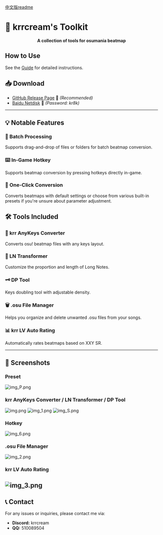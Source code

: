 ﻿[中文版readme](doc/readme_zh.md)

# 🎵 krrcream's Toolkit

<p align="center">
  <b>A collection of tools for osumania beatmap</b>
</p>

## How to Use

 See the [Guide](guide.md) for detailed instructions.

## 📥 Download

- [GitHub Release Page](https://github.com/krrcream/krrcream-Toolkit/releases) 🚀 *(Recommended)*
- [Baidu Netdisk](https://pan.baidu.com/s/1VBhS-RCG402KkjoX9obQNw?from=init&pwd=kr8k) 🔗 *(Password: kr8k)*

---
## 💡 Notable Features

### 📁 Batch Processing
Supports drag-and-drop of files or folders for batch beatmap conversion.

### ⌨️ In-Game Hotkey
Supports beatmap conversion by pressing hotkeys directly in-game.

### 🔄 One-Click Conversion
Converts beatmaps with default settings or choose from various built-in presets if you're unsure about parameter adjustment.

## 🛠️ Tools Included

### 🎵 krr AnyKeys Converter
Converts osu! beatmap files with any keys layout.

### 📝 LN Transformer
Customize the proportion and length of Long Notes.

### 🗝 DP Tool
Keys doubling tool with adjustable density.

### 🗑️ .osu File Manager
Helps you organize and delete unwanted .osu files from your songs.

### 📊 krr LV Auto Rating
Automatically rates beatmaps based on XXY SR.

---

## 📸 Screenshots

### Preset
![img_P.png](img/7.jpg)
### krr AnyKeys Converter / LN Transformer / DP Tool
![img.png](img/1.jpg)
![img_1.png](img/2.jpg)
![img_S.png](img/3.jpg)
### Hotkey
![img_6.png](img/6.jpg)
### .osu File Manager
![img_2.png](img/4.jpg)
### krr LV Auto Rating
![img_3.png](img/5.jpg)
---

## 📞 Contact
For any issues or inquiries, please contact me via:
- **Discord:** krrcream
- **QQ:** 510089504